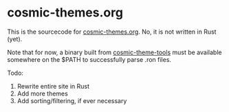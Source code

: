 # cosmic-themes.org
This is the sourcecode for [cosmic-themes.org](https://cosmic-themes.org). No, it is not written in Rust (yet).

Note that for now, a binary built from [cosmic-theme-tools](https://github.com/Fingel/cosmic-theme-tools) must be
available somewhere on the $PATH to successfully parse .ron files.

Todo:

1. Rewrite entire site in Rust
2. Add more themes
3. Add sorting/filtering, if ever necessary

